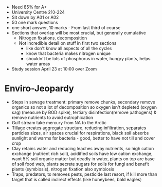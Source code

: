 - Need 85% for A+
- University Centre 210-224
- Sit down by A01 or A02
- 50 one mark questions
- one short answer, 10 marks - From last third of course
- Sections that overlap will be most crucial, but generally cumulative
	- Nitrogen fixations, decomposition
	- Not incredible detail on stuff in first two sections
		- like don't know all aspects of all the cycles
		- know that bacteria makes nitrogen unique
		- shouldn't be lots of phosphorus in water, hungry plants, helps water areas
- Study session April 23 at 10:00 over Zoom


# Enviro-Jeopardy
- Steps in sewage treatment: primary remove chunks, secondary remove organics so not a lot of decomposition so oxygen isn't depleted (oxygen sag) (measure by BOD spike), tertiary disinfection(remove pathogens) & remove nutrients to avoid eutrophication
- Gulf stream take mercury from NA to the Arctic
- Tillage creates aggregate structure, reducing infiltration, separates particles sizes, air spaces crucial for respirations, black soil absorbs sunlight and warms for bacteria - good, better to have not till and cover crop
- Clay retains water and reducing leaches away nutrients, so high cation exchange (nutrient rich soil), acidified soils have low cation exchange, want 5% soil organic matter but deadly in water, plants on top are base of soil food web, plants secrete sugars for soils for fungi and benefit plants (symbiosis), nitrogen fixation also symbiosis
- Traps, predators, to removes pests, pesticide last resort, if kill more than target that is called indirect effects (like honeybees, bald eagles)
